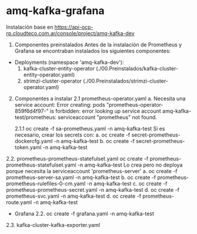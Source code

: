 # amq-kafka-grafana

Instalación base en https://api-ocp-rp.cloudteco.com.ar/console/project/amq-kafka-dev

1. Componentes preinstalados 
Antes de la instalación de Prometheus y Grafana se encontraban instalados los siguientes componentes: 

- Deployments (namespace 'amq-kafka-dev'):
    1. kafka-cluster-entity-operator (./00.Preinstalados/kafka-cluster-entity-operator.yaml)
    2. strimzi-cluster-operator (./00.Preinstalados/strimzi-cluster-operator.yaml)


2. Componentes a instalar
2.1 prometheus-operator.yaml
    a. Necesita una service account:
    Error creating: pods "prometheus-operator-859f6d4f97-" is forbidden: error looking up service account amq-kafka-test/prometheus: serviceaccount "prometheus" not found.

    2.1.1 oc create -f sa-prometheus.yaml -n amq-kafka-test
    Si es necesario, crear los secrets con:
        a. oc create -f secret-prometheus-dockercfg.yaml -n amq-kafka-test
        b. oc create -f secret-prometheus-token.yaml -n amq-kafka-test
    
2.2. prometheus-prometheus-statefulset.yaml
    oc create -f prometheus-prometheus-statefulset.yaml -n amq-kafka-test
    Lo crea pero no deploya porque necesita la serviceaccount 'prometheus-server'
        a. oc create -f prometheus-server-sa.yaml -n amq-kafka-test
        b. oc create -f prometheus-prometheus-rulefiles-0-cm.yaml -n amq-kafka-test
        c. oc create -f prometheus-prometheus-secret.yaml -n amq-kafka-test
        d. oc create -f prometheus-svc.yaml -n amq-kafka-test
        d. oc create -f prometheus-route.yaml -n amq-kafka-test

- Grafana
2.2. oc create -f grafana.yaml -n amq-kafka-test

2.3. kafka-cluster-kafka-exporter.yaml